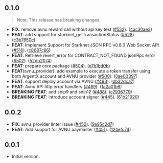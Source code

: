## 0.1.0

> Note: This release has breaking changes.

 - **FIX**: remove avnu reward call without api key test ([#532](https://github.com/focustree/starknet.dart/issues/532)). ([4ac30ae3](https://github.com/focustree/starknet.dart/commit/4ac30ae3f0955893c323a8e63564c9271cbd4900))
 - **FEAT**: add support for starknet_getTransactionStatus ([#528](https://github.com/focustree/starknet.dart/issues/528)). ([c3b7650c](https://github.com/focustree/starknet.dart/commit/c3b7650c5780441893ae1f98f15a4617f2e3da59))
 - **FEAT**: Implement Support for Starknet JSON RPC v0.8.0 Web Socket API ([#516](https://github.com/focustree/starknet.dart/issues/516)). ([c8687c86](https://github.com/focustree/starknet.dart/commit/c8687c86bf5f9a4cbd2ec3cf67357c06f25040b8))
 - **FEAT**: Retrieve revert_error for CONTRACT_NOT_FOUND jsonRpc error ([#502](https://github.com/focustree/starknet.dart/issues/502)). ([52db2074](https://github.com/focustree/starknet.dart/commit/52db20741c883cf8874278d39550c491ecb28d38))
 - **FEAT**: prepare core package ([#504](https://github.com/focustree/starknet.dart/issues/504)). ([e7b1bd0b](https://github.com/focustree/starknet.dart/commit/e7b1bd0b290f72374d16475b66967ffb9cf09ad2))
 - **FEAT**(avnu_provider): add example to execute a token transfer using both ArgentX account and AVNU provider ([#500](https://github.com/focustree/starknet.dart/issues/500)). ([0ae00397](https://github.com/focustree/starknet.dart/commit/0ae00397dae5fe5580a796789e7f8c67a15aadd7))
 - **FEAT**: support deploy account via AVNU ([#493](https://github.com/focustree/starknet.dart/issues/493)). ([db32dca7](https://github.com/focustree/starknet.dart/commit/db32dca7a19535c4c1cea75c62ac169a763fa58e))
 - **FEAT**: Avnu API http error handlers ([#489](https://github.com/focustree/starknet.dart/issues/489)). ([1a2a01b6](https://github.com/focustree/starknet.dart/commit/1a2a01b6d368859ac39cb1d4f9c22d08f952cb17))
 - **BREAKING** **FEAT**: add snip9 and snip12 ([#488](https://github.com/focustree/starknet.dart/issues/488)). ([c7936779](https://github.com/focustree/starknet.dart/commit/c79367796b58d93e35bbc457126ce840ec723994))
 - **BREAKING** **FEAT**: introduce account signer ([#445](https://github.com/focustree/starknet.dart/issues/445)). ([61b21920](https://github.com/focustree/starknet.dart/commit/61b219202b4730269465da4078806bcbb732dd44))

## 0.0.2

 - **FIX**: avnu_provider linter issue ([#452](https://github.com/focustree/starknet.dart/issues/452)). ([9a95c2d7](https://github.com/focustree/starknet.dart/commit/9a95c2d7a4e4cc492bbdcdfc2017377ef0d54a9a))
 - **FEAT**: Add support for AVNU paymaster ([#451](https://github.com/focustree/starknet.dart/issues/451)). ([124efc74](https://github.com/focustree/starknet.dart/commit/124efc74c6ea5347b36a803eed7f077a8fe16540))

## 0.0.1

- Initial version.
